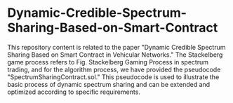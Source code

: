 # Dynamic-Credible-Spectrum-Sharing-Based-on-Smart-Contract
This repository content is related to the paper "Dynamic Credible Spectrum Sharing Based on Smart Contract in Vehicular Networks." The Stackelberg game process refers to Fig. Stackelberg Gaming Process in spectrum trading, and for the algorithm process, we have provided the pseudocode "SpectrumSharingContract.sol." This pseudocode is used to illustrate the basic process of dynamic spectrum sharing and can be extended and optimized according to specific requirements.
